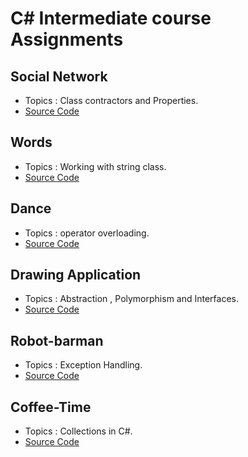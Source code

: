 # C# Intermediate course Assignments 

  ## Social Network
- Topics : Class contractors and Properties.
- [Source Code](https://github.com/AbdelrahmanAboulfotouh/Csharp-Sololearn/blob/main/C%23%20Intermediate/Social%20Network%20/SocialNetwork-solution.cs)

## Words
- Topics : Working with string class.
- [Source Code](https://github.com/AbdelrahmanAboulfotouh/Csharp-Sololearn/blob/main/C%23%20Intermediate/Words/Words-solution.cs)

## Dance
- Topics : operator overloading.
- [Source Code](https://github.com/AbdelrahmanAboulfotouh/Csharp-Sololearn/blob/main/C%23%20Intermediate/Dance/Dance-solution.cs)

## Drawing Application
- Topics : Abstraction , Polymorphism and Interfaces.
- [Source Code](https://github.com/AbdelrahmanAboulfotouh/Csharp-Sololearn/blob/main/C%23%20Intermediate/Drawing%20Application%20/DrawingApplication-solution.cs)

## Robot-barman
- Topics : Exception Handling.
- [Source Code](https://github.com/AbdelrahmanAboulfotouh/Csharp-Sololearn/blob/main/C%23%20Intermediate/Robot-barman%20/Robot-barman-solution.cs)

## Coffee-Time
- Topics : Collections in C#.
- [Source Code](https://github.com/AbdelrahmanAboulfotouh/Csharp-Sololearn/blob/main/C%23%20Intermediate/Coffee%20Time/CoffeeTime-solution.cs)
